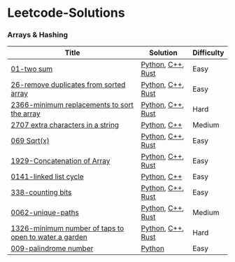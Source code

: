 # Leetcode-Solutions

### Arrays & Hashing

| Title                                                                                                                                    | Solution                                                                                                                                                                                                                                                                                                                         | Difficulty |
| ---------------------------------------------------------------------------------------------------------------------------------------- | -------------------------------------------------------------------------------------------------------------------------------------------------------------------------------------------------------------------------------------------------------------------------------------------------------------------------------- | ---------- |
| [01-two sum](https://leetcode.com/problems/two-sum/)                                                                                     | [Python](python/0001-two-sum/0001-two-sum.py), [C++](C++/0001-two-sum.cp), [Rust](rust/src/0001-two-sum/0001-two-sum.rs)                                                                                                                                                                                                         | Easy       |
| [26-remove duplicates from sorted array](https://leetcode.com/problems/remove-duplicates-from-sorted-array/)                             | [Python](python/0026-remove-duplicates-from-sorted-array/0026-remove-duplicates-from-sorted-array.py), [C++](C++/0026-remove-duplicate-from-sorted-array/0026-remove-duplicate-from-sorted-array.cpp), [Rust](rust/src/0026-remove-duplicate-from-sorted-array/0026-remove-duplicate-from-sorted-array.rs)                       | Easy       |
| [2366-minimum replacements to sort the array](https://leetcode.com/problems/minimum-replacements-to-sort-the-array/)                     | [Python](python/2366-minimum-replacements-to-sort-the-array/2366-minimum-replacements-to-sort-the-array.py), [C++](C++/2366-minimum-replacements-to-sort-the-array/2366-minimum-replacements-to-sort-the-array.cpp), [Rust](rust/src/2366-minimum-replacements-to-sort-the-array/2366-minimum-replacements-to-sort-the-array.rs) | Hard       |
| [2707 extra characters in a string](https://leetcode.com/problems/extra-characters-in-a-string/)                                         | [Python](python/2707-extra-characters-in-a-string/2707-extra-characters-in-a-string.py), [C++](C++/2707-extra-characters-in-a-string/2707-extra-characters-in-a-string.cpp)                                                                                                                                                      | Medium     |
| [069 Sqrt(x)](https://leetcode.com/problems/sqrtx/)                                                                                      | [Python](<python/0069-Sqrt(x)/0069-Sqrt(x).py>), [C++](<C++/0069-Sqrt(x)/0069--Sqrt(x).cpp>), [ Rust](<rust/src/0069-sqrt(x)/0069-sqrtx.rs>)                                                                                                                                                                                     | Easy       |
| [1929-Concatenation of Array](https://leetcode.com/problems/concatenation-of-array/)                                                     | [Python](python/1929-concatenation-of-Array/1929-concatenation-of-Array.py), [C++](C++/1929-concatenation-of-Array/1929-concatenation-of-Array.cpp), [Rust](rust/src/1929-concatenation-of-Array/1929-concatenation-of-Array.rs)                                                                                                 | Easy       |
| [0141-linked list cycle](https://leetcode.com/problems/linked-list-cycle/)                                                               | [Python](python/0141-linked-list-cycle/0141-linked-list-cycle.py), [C++](C++/0141-linked-list-cycle/0141-linked-list-cycle.cpp)                                                                                                                                                                                                  | Easy       |
| [338-counting bits](https://leetcode.com/problems/counting-bits/)                                                                        | [Python](python/338-counting-bits/338-counting-bits.py), [C++](C++/338-counting-bits/338-counting-bits.cpp), [Rust](rust/src/338-counting-bits/338-counting-bits.rs)                                                                                                                                                             | Easy       |
| [0062-unique-paths](https://leetcode.com/problems/unique-paths/)                                                                         | [Python](python/0062-unique-paths/0062-unique-paths.py), [C++](C++/0062-unique-paths/0062-unique-paths.cpp), [Rust](rust/src/0062-unique-paths/0062-unique-paths.rs)                                                                                                                                                             | Medium     |
| [1326-minimum number of taps to open to water a garden](https://leetcode.com/problems/minimum-number-of-taps-to-open-to-water-a-garden/) | [Python](python/minimum-number-of-taps-to-open-to-water-a-garden/minimum-number-of-taps-to-open-to-water-a-garden.py), [C++](), [Rust]()                                                                                                                                                                                         | Hard       |
| [009-palindrome number](https://leetcode.com/problems/palindrome-number/)                                                                | [Python](python/palindrome-number/palindrome-number.py)                                                                                                                                                                                                                                                                          | Easy       |
